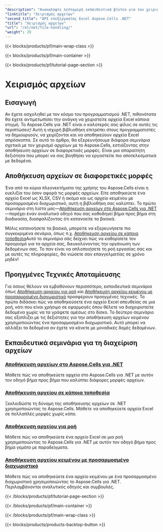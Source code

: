 ```yaml
---
"description": "Ανακαλύψτε λεπτομερή εκπαιδευτικά βίντεο για τον χειρισμό αρχείων στο Aspose.Cells για .NET, συμπεριλαμβανομένης της αποθήκευσης σε διάφορες μορφές, τοποθεσίες και προσαρμοσμένους διαχωριστές."
"linktitle": "Χειρισμός αρχείων"
"second_title": "API επεξεργασίας Excel Aspose.Cells .NET"
"title": "Χειρισμός αρχείων"
"url": "/el/net/file-handling/"
"weight": 29
---
```


{{< blocks/products/pf/main-wrap-class >}}

{{< blocks/products/pf/main-container >}}

{{< blocks/products/pf/tutorial-page-section >}}

# Χειρισμός αρχείων

## Εισαγωγή

Αν έχετε ασχοληθεί με τον κόσμο του προγραμματισμού .NET, πιθανότατα θα έχετε αντιμετωπίσει την ανάγκη να χειριστείτε αρχεία Excel κάποια στιγμή. Το Aspose.Cells για .NET είναι ο καλύτερός σας φίλος σε αυτές τις περιπτώσεις! Αυτή η ισχυρή βιβλιοθήκη επιτρέπει στους προγραμματιστές να δημιουργούν, να χειρίζονται και να αποθηκεύουν αρχεία Excel απρόσκοπτα. Σε αυτό το άρθρο, θα εξερευνήσουμε διάφορα σεμινάρια σχετικά με τον χειρισμό αρχείων με το Aspose.Cells, εστιάζοντας στην αποθήκευση αρχείων σε διαφορετικές μορφές. Είναι μια απαραίτητη δεξιότητα που μπορεί να σας βοηθήσει να εργαστείτε πιο αποτελεσματικά με δεδομένα.

## Αποθήκευση αρχείων σε διαφορετικές μορφές
Ένα από τα κύρια πλεονεκτήματα της χρήσης του Aspose.Cells είναι η ευελιξία του όσον αφορά τις μορφές αρχείων. Είτε αποθηκεύετε ένα αρχείο Excel ως XLSX, CSV ή ακόμα και ως αρχείο κειμένου με προσαρμοσμένο διαχωριστικό, αυτή η βιβλιοθήκη σας καλύπτει. Το πρώτο σεμινάριο στη λίστα μας—[Αποθήκευση αρχείων στο Aspose.Cells για .NET](./file-saving-files-in-aspose-cells-for-net/)—παρέχει έναν αναλυτικό οδηγό που σας καθοδηγεί βήμα προς βήμα στη διαδικασία, διασφαλίζοντας ότι κατανοείτε τα βασικά.

Μόλις κατανοήσετε τα βασικά, μπορείτε να εξερευνήσετε πιο συγκεκριμένα σενάρια, όπως π.χ. [Αποθήκευση αρχείου σε κάποια τοποθεσία](./file-saving-file-to-some-location/)Αυτό το σεμινάριο σάς δείχνει πώς να καθορίσετε τον προορισμό για τα αρχεία σας, διευκολύνοντας την οργάνωση των δεδομένων σας. Το παν είναι να απλοποιήσετε τη ροή εργασίας σας και με αυτές τις πληροφορίες, θα νιώσετε σαν επαγγελματίας σε χρόνο μηδέν!

## Προηγμένες Τεχνικές Αποταμίευσης
Για όσους θέλουν να εμβαθύνουν περισσότερο, εκπαιδευτικά σεμινάρια όπως [Αποθήκευση αρχείου για ροή](./file-saving-file-to-stream/) και [Αποθήκευση αρχείου κειμένου με προσαρμοσμένο διαχωριστικό](./file-saving-text-file-with-custom-separator/) προσφέρουν προηγμένες τεχνικές. Το πρώτο διδάσκει πώς να αποθηκεύσετε ένα αρχείο Excel απευθείας σε μια ροή, κάτι που είναι χρήσιμο σε εφαρμογές όπου θέλετε να διαχειριστείτε δεδομένα χωρίς να τα γράψετε αμέσως στο δίσκο. Το δεύτερο σεμινάριο σας εξοπλίζει με τις δεξιότητες για την αποθήκευση αρχείων κειμένου χρησιμοποιώντας ένα προσαρμοσμένο διαχωριστικό. Αυτό μπορεί να αλλάξει τα δεδομένα αν έχετε να κάνετε με μοναδικές δομές δεδομένων.

## Εκπαιδευτικά σεμινάρια για τη διαχείριση αρχείων
### [Αποθήκευση αρχείων στο Aspose.Cells για .NET](./file-saving-files-in-aspose-cells-for-net/)
Μάθετε πώς να αποθηκεύετε αρχεία στο Aspose.Cells για .NET με αυτόν τον οδηγό βήμα προς βήμα που καλύπτει διάφορες μορφές αρχείων.
### [Αποθήκευση αρχείου σε κάποια τοποθεσία](./file-saving-file-to-some-location/)
Ξεκλειδώστε τη δύναμη της αποθήκευσης αρχείων σε .NET χρησιμοποιώντας το Aspose.Cells. Μάθετε να αποθηκεύετε αρχεία Excel σε πολλαπλές μορφές χωρίς κόπο.
### [Αποθήκευση αρχείου για ροή](./file-saving-file-to-stream/)
Μάθετε πώς να αποθηκεύετε ένα αρχείο Excel σε μια ροή χρησιμοποιώντας το Aspose.Cells για .NET με αυτόν τον οδηγό βήμα προς βήμα γεμάτο με παραδείγματα.
### [Αποθήκευση αρχείου κειμένου με προσαρμοσμένο διαχωριστικό](./file-saving-text-file-with-custom-separator/)
Μάθετε πώς να αποθηκεύετε ένα αρχείο κειμένου με ένα προσαρμοσμένο διαχωριστικό χρησιμοποιώντας το Aspose.Cells για .NET. Περιλαμβάνονται αναλυτικός οδηγός και συμβουλές.

{{< /blocks/products/pf/tutorial-page-section >}}

{{< /blocks/products/pf/main-container >}}

{{< /blocks/products/pf/main-wrap-class >}}

{{< blocks/products/products-backtop-button >}}